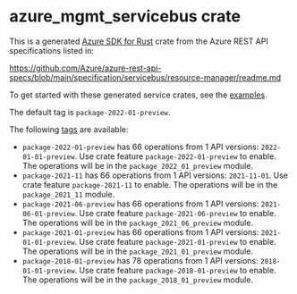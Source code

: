 # azure_mgmt_servicebus crate

This is a generated [Azure SDK for Rust](https://github.com/Azure/azure-sdk-for-rust) crate from the Azure REST API specifications listed in:

https://github.com/Azure/azure-rest-api-specs/blob/main/specification/servicebus/resource-manager/readme.md

To get started with these generated service crates, see the [examples](https://github.com/Azure/azure-sdk-for-rust/blob/main/services/README.md#examples).

The default tag is `package-2022-01-preview`.

The following [tags](https://github.com/Azure/azure-sdk-for-rust/blob/main/services/tags.md) are available:

- `package-2022-01-preview` has 66 operations from 1 API versions: `2022-01-01-preview`. Use crate feature `package-2022-01-preview` to enable. The operations will be in the `package_2022_01_preview` module.
- `package-2021-11` has 66 operations from 1 API versions: `2021-11-01`. Use crate feature `package-2021-11` to enable. The operations will be in the `package_2021_11` module.
- `package-2021-06-preview` has 66 operations from 1 API versions: `2021-06-01-preview`. Use crate feature `package-2021-06-preview` to enable. The operations will be in the `package_2021_06_preview` module.
- `package-2021-01-preview` has 66 operations from 1 API versions: `2021-01-01-preview`. Use crate feature `package-2021-01-preview` to enable. The operations will be in the `package_2021_01_preview` module.
- `package-2018-01-preview` has 78 operations from 1 API versions: `2018-01-01-preview`. Use crate feature `package-2018-01-preview` to enable. The operations will be in the `package_2018_01_preview` module.